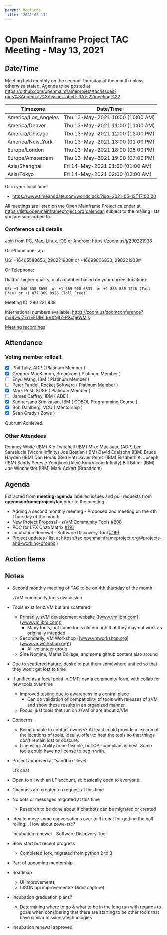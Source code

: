 ```yaml
---
parent: Meetings
title: "2021-05-13"
---
```


# Open Mainframe Project TAC Meeting - May 13, 2021

## Date/Time

Meeting held monthly on the second Thursday of the month unless otherwise stated. Agenda to be posted at https://github.com/openmainframeproject/tac/issues?q=is%3Aopen+is%3Aissue+label%3A%22meeting%22

| Timezone | Date/Time |
|----------|-----------|
| America/Los_Angeles | Thu 13-May-2021 10:00 (10:00 AM) |
| America/Denver | Thu 13-May-2021 11:00 (11:00 AM) |
| America/Chicago | Thu 13-May-2021 12:00 (12:00 PM) |
| America/New_York | Thu 13-May-2021 13:00 (01:00 PM) |
| Europe/London | Thu 13-May-2021 18:00 (06:00 PM) |
| Europe/Amsterdam | Thu 13-May-2021 19:00 (07:00 PM) |
| Asia/Shanghai | Fri 14-May-2021 01:00 (01:00 AM) |
| Asia/Tokyo | Fri 14-May-2021 02:00 (02:00 AM) |

Or in your local time:
* https://www.timeanddate.com/worldclock/?iso=2021-05-13T17:00:00

All meetings are listed on the Open Mainframe Project calendar at https://lists.openmainframeproject.org/calendar, subject to the mailing lists you are subscribed to.

### Conference call details

Join from PC, Mac, Linux, iOS or Android: https://zoom.us/j/290221938

Or iPhone one-tap :

US: +16465588656,,290221938#  or +16699006833,,290221938#

Or Telephone:

Dial(for higher quality, dial a number based on your current location):

    US: +1 646 558 8656  or +1 669 900 6833  or +1 855 880 1246 (Toll Free) or +1 877 369 0926 (Toll Free)

Meeting ID: 290 221 938

International numbers available: https://zoom.us/zoomconference?m=4ywiZErrEEDIHL6VXNjfZ-PXcfjeWMjs

[Meeting recordings](https://drive.google.com/drive/folders/13tFBM50RIUGw6ZB-kyb0vcDEA1NMvBTB?usp=sharing)

## Attendance


### Voting member rollcall:

- [X] Phil Tully, ADP ( Platinum Member )
- [X] Gregory MacKinnon, Broadcom ( Platinum Member )
- [ ] Enyu Wang, IBM ( Platinum Member )
- [ ] Peter Fandel, Rocket Software ( Platinum Member )
- [X] Mark Post, SUSE ( Platinum Member )
- [ ] James Caffrey, IBM ( ADE )
- [X] Sudharsana Srinivasan, IBM ( COBOL Programming Course )
- [X] Bob Dahlberg, VCU ( Mentorship )
- [X] Sean Grady ( Zowe )

Quorum Achieved.

### Other Attendees

Romney White (IBM)
Kip Twitchell (IBM)
Mike MacIsaac (ADP)
Len Santalucia (Vicom Infinity)
Joe Bostian (IBM)
David Edelsohn (IBM)
Bruce Hayden (IBM)
Dan Horák (Red Hat)
Javier Perez (IBM)
Elizabeth K. Joseph (IBM)
Sandy Peresie
Yongkook(Alex) Kim(Vicom Infinity)
Bill Bitner (IBM)
Joe Winchester (IBM)
Mark Ackert (Broadcom)

## Agenda

Extracted from **meeting-agenda** labelled issues and pull requests from **openmainframeproject/tac** prior to the meeting.

* Adding a second monthly meeting - Proposed 2nd meeting on the 4th Thursday of the month
* New Project Proposal - z/VM Community Tools [#208](https://github.com/openmainframeproject/tac/issues/208)
* POC for LFX Chat/Matrix [#191](https://github.com/openmainframeproject/tac/issues/191)
* Incubation Renewal - Software Discovery Tool [#189](https://github.com/openmainframeproject/tac/issues/189)
* Project updates ( list at https://tac.openmainframeproject.org/#projects-and-working-groups )

## Action Items


## Notes


*   Second monthly meeting of TAC to be on 4th thursday of the month

     z/VM community tools discussion



*   Tools exist for z/VM but are scattered
    *   Primarily, zVM development website ([www.vm.ibm.com](www.vm.ibm.com))
        *   Many tools, but some tools old enough that they may not work as originally intended
    *   Secondarily, VM Workshop ([www.vmworkshop.org](www.vmworkshop.org))
        *   All-volunteer group 
    *   Sine Nomine, Marist College, and some github content also around
*   Due to scattered nature, desire to put them somewhere unified so that they won’t get lost to time
*   If unified as a focal point in OMP, can a community form, with collab for new tools over time
    *   Improved testing due to awareness in a central place
        *   Can do validation of compatibility of tools with releases of zVM and show these results in an organized manner
    *   Focus: just tools that run on z/VM or are about z/VM
*   Concerns
    *   Being unable to contact owners? At least could provide a lexicon of the locations of tools. Ideally, offer to host the tools so that things don’t remain lost or obscure.
    *   Licensing: Ability to be flexible, but OSI-compliant is best. Some tools could have no license to begin with.
*   Project approved at “sandbox” level.

    Lfx chat



*   Open to all with an LF account, so basically open to everyone.
*   Channels are created on request at this time
*   No bots or messages migrated at this time
    *   Research to be done about if chatbots can be migrated or created
*   Idea to move some conversations over to lfx chat for getting the ball rolling… How about zowe-tsc?

    Incubation renewal - Software Discovery Tool



*   Slow start but recent progress
    *   Completed fork, migrated from python 2 to 3
*   Part of upcoming mentorship
*   Roadmap
    *   UI improvements
    *   (JSON api improvements? Didnt capture)
*   Incubation graduation plans?
    *   Determining where to go & what to be in the long run with regards to goals when considering that there are starting to be other tools that have similar missions/technologies
*   Incubation renewal approved
